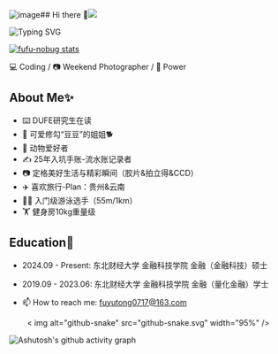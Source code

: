 ![image](https://github.com/user-attachments/assets/de434d2b-017d-4010-aa70-1fe8d11d87ef)## Hi there 👋![](https://komarev.com/ghpvc/?username=fufu-nobuge&color=blue&style=flat-square)

![Typing SVG](https://readme-typing-svg.demolab.com/?lines=不弃微末，久久为功)



[![fufu-nobug stats](https://github-readme-stats.vercel.app/api?username=fufu-nobug&theme=dark&show_icons=true)](https://github.com/fufu-nobug)

💻 Coding / 📷 Weekend Photographer / 💪 Power

## About Me✨

- ⌨️ DUFE研究生在读
- 🐾 可爱修勾“豆豆”的姐姐🐕
- 🙉 动物爱好者
- ✍️ 25年入坑手账-流水账记录者
- 📷 定格美好生活与精彩瞬间（胶片&拍立得&CCD）
- ✈️ 喜欢旅行-Plan：贵州&云南
- 🏊‍♀️ 入门级游泳选手（55m/1km）
- 🏋️ 健身房10kg重量级

## Education📰

- 2024.09 - Present: 东北财经大学 金融科技学院 金融（金融科技）硕士
- 2019.09 - 2023.06: 东北财经大学 金融科技学院 金融（量化金融）学士
  
- 📫 How to reach me: fuyutong0717@163.com

<!-- snake -->
<div align="center">  
<picture>    
<source media="(prefers-color-scheme: dark)" srcset="https://github.com/Mushi0/Mushi0/blob/output/github-snake-dark.svg" />    
<source media="(prefers-color-scheme: light)" srcset="https://github.com/Mushi0/Mushi0/blob/output/github-snake.svg" />    
< img alt="github-snake" src="github-snake.svg" width="95%" />  
</picture>
</div>

  
![Ashutosh's github activity graph](https://github-readme-activity-graph.vercel.app/graph?username=fufu-nobug&theme=react)





